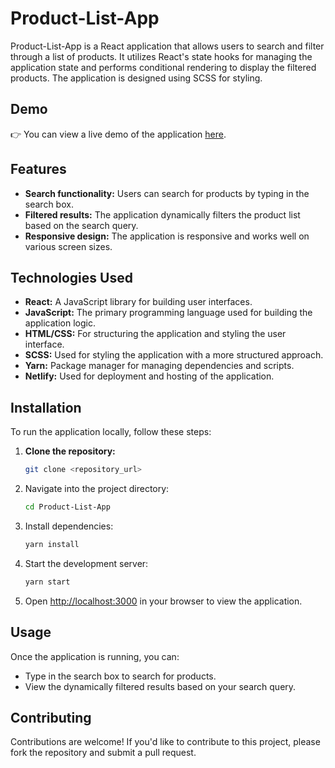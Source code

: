 # Product-List-App

Product-List-App is a React application that allows users to search and filter through a list of products. It utilizes React's state hooks for managing the application state and performs conditional rendering to display the filtered products. The application is designed using SCSS for styling.

## Demo

👉 You can view a live demo of the application [here](https://cerulean-cassata-eed6f4.netlify.app/).

## Features

- **Search functionality:** Users can search for products by typing in the search box.
- **Filtered results:** The application dynamically filters the product list based on the search query.
- **Responsive design:** The application is responsive and works well on various screen sizes.

## Technologies Used

- **React:** A JavaScript library for building user interfaces.
- **JavaScript:** The primary programming language used for building the application logic.
- **HTML/CSS:** For structuring the application and styling the user interface.
- **SCSS:** Used for styling the application with a more structured approach.
- **Yarn:** Package manager for managing dependencies and scripts.
- **Netlify:** Used for deployment and hosting of the application.

## Installation

To run the application locally, follow these steps:

1. **Clone the repository:**

   ```bash
   git clone <repository_url>


2. Navigate into the project directory:

   ```bash
   cd Product-List-App
   ```

3. Install dependencies:

   ```bash
   yarn install
   ```

4. Start the development server:

   ```bash
   yarn start
   ```

5. Open [http://localhost:3000](http://localhost:3000) in your browser to view the application.

## Usage

Once the application is running, you can:

- Type in the search box to search for products.
- View the dynamically filtered results based on your search query.

## Contributing

Contributions are welcome! If you'd like to contribute to this project, please fork the repository and submit a pull request.


